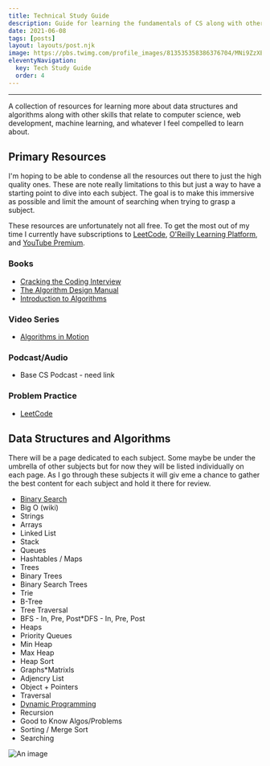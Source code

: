 ```yaml
---
title: Technical Study Guide
description: Guide for learning the fundamentals of CS along with other fun stuff.
date: 2021-06-08
tags: [posts]
layout: layouts/post.njk
image: https://pbs.twimg.com/profile_images/813535358386376704/MNi9ZzXE_400x400.jpg
eleventyNavigation:
  key: Tech Study Guide
  order: 4
---
```


---

A collection of resources for learning more about data structures and algorithms along with other skills that relate to computer science, web development, machine learning, and whatever I feel compelled to learn about.

## Primary Resources

I'm hoping to be able to condense all the resources out there to just the high quality ones. These are note really limitations to this but just a way to have a starting point to dive into each subject. The goal is to make this immersive as possible and limit the amount of searching when trying to grasp a subject.

These resources are unfortunately not all free. To get the most out of my time I currently have subscriptions to <a href="https://leetcode.com/">LeetCode</a>, <a href="https://www.oreilly.com/">O'Reilly Learning Platform</a>, and <a href="https://www.youtube.com/premium">YouTube Premium</a>.

### Books

- <a href="https://www.amazon.com/Cracking-Coding-Interview-Programming-Questions/dp/0984782850">Cracking the Coding Interview</a>
- <a href="https://www.amazon.com/gp/product/3030542556/ref=ppx_yo_dt_b_asin_title_o01_s00?ie=UTF8&amp;psc=1">The Algorithm Design Manual</a>
- <a href="https://www.amazon.com/gp/product/0262033844/ref=ppx_yo_dt_b_asin_title_o00_s00?ie=UTF8&amp;psc=1">Introduction to Algorithms</a>

### Video Series

- <a href="https://learning.oreilly.com/videos/algorithms-in-motion/10000MNLV201715/10000MNLV201715-CarnesU1M1">Algorithms in Motion</a>

### Podcast/Audio

- Base CS Podcast - need link

### Problem Practice

- <a href="https://leetcode.com/">LeetCode</a>

## Data Structures and Algorithms

There will be a page dedicated to each subject. Some maybe be under the umbrella of other subjects but for now they will be listed individually on each page. As I go through these subjects it will giv eme a chance to gather the best content for each subject and hold it there for review.

- <a href="/posts/binary-search/">Binary Search</a>
- Big O (wiki)
- Strings
- Arrays
- Linked List
- Stack
- Queues
- Hashtables / Maps
- Trees
- Binary Trees
- Binary Search Trees
- Trie
- B-Tree
- Tree Traversal
- BFS - In, Pre, Post\*DFS - In, Pre, Post
- Heaps
- Priority Queues
- Min Heap
- Max Heap
- Heap Sort
- Graphs\*Matrixls
- Adjencry List
- Object + Pointers
- Traversal
- <a href="/posts/dynamic-programming/">Dynamic Programming</a>
- Recursion
- Good to Know Algos/Problems
- Sorting / Merge Sort
- Searching

![An image](../../img/colorado-map.jpg)
